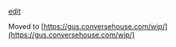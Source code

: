 [edit](https://github.com/christrees/wip/edit/main/gus/README.md)

Moved to [https://gus.conversehouse.com/wip/](https://gus.conversehouse.com/wip/)
